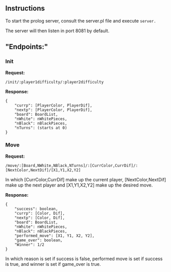 ## Instructions

To start the prolog server, consult the server.pl file and execute `server.`

The server will then listen in port 8081 by default.

## "Endpoints:"

### Init

**Request:**

`/init/:player1difficulty/:player2difficulty`

**Response:**

```
{
    "currp": [PlayerColor, PlayerDif],
    "nextp": [PlayerColor, PlayerDif],
    "board": BoardList,
    "nWhite": nWhitePieces,
    "nBlack": nBlackPieces,
    "nTurns": (starts at 0)
}
```

### Move

**Request:**

`/move/:[Board,NWhite,NBlack,NTurns]/:[CurrColor,CurrDif]/:[NextColor,NextDif]/[X1,Y1,X2,Y2]`

In which [CurrColor,CurrDif] make up the current player, [NextColor,NextDif] make up the next player and [X1,Y1,X2,Y2] make up the desired move.

**Response:**

```
{
    "success": boolean,
    "currp": [Color, Dif],
    "nextp": [Color, Dif],
    "board": BoardList,
    "nWhite": nWhitePieces,
    "nBlack": nBlackPieces,
    "performed_move": [X1, Y1, X2, Y2],
    "game_over": boolean,
    "Winner": 1/2
}
```

In which reason is set if success is false, performed move is set if success is true, and winner is set if game\_over is true.
